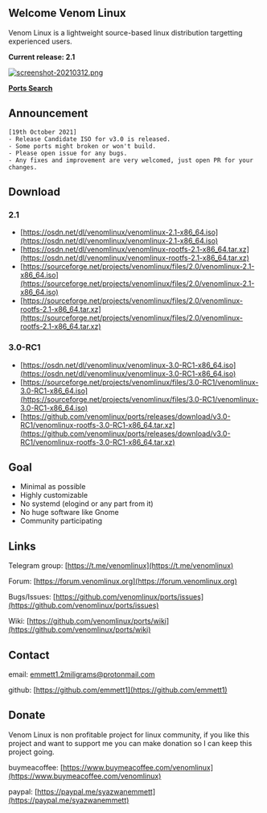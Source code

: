 ## Welcome Venom Linux

Venom Linux is a lightweight source-based linux distribution targetting experienced users.

**Current release: 2.1**

[![screenshot-20210312.png](https://i.postimg.cc/hPW7rSwq/screenshot-20210312.png)](https://postimg.cc/z37BD18d)

**[Ports Search](https://github.com/venomlinux/ports/blob/2.1/scripts/ports.csv)**

## Announcement
```
[19th October 2021]
- Release Candidate ISO for v3.0 is released.
- Some ports might broken or won't build.
- Please open issue for any bugs.
- Any fixes and improvement are very welcomed, just open PR for your changes.
```

## Download
### 2.1
- [https://osdn.net/dl/venomlinux/venomlinux-2.1-x86_64.iso](https://osdn.net/dl/venomlinux/venomlinux-2.1-x86_64.iso)
- [https://osdn.net/dl/venomlinux/venomlinux-rootfs-2.1-x86_64.tar.xz](https://osdn.net/dl/venomlinux/venomlinux-rootfs-2.1-x86_64.tar.xz)
- [https://sourceforge.net/projects/venomlinux/files/2.0/venomlinux-2.1-x86_64.iso](https://sourceforge.net/projects/venomlinux/files/2.0/venomlinux-2.1-x86_64.iso)
- [https://sourceforge.net/projects/venomlinux/files/2.0/venomlinux-rootfs-2.1-x86_64.tar.xz](https://sourceforge.net/projects/venomlinux/files/2.0/venomlinux-rootfs-2.1-x86_64.tar.xz)

### 3.0-RC1
- [https://osdn.net/dl/venomlinux/venomlinux-3.0-RC1-x86_64.iso](https://osdn.net/dl/venomlinux/venomlinux-3.0-RC1-x86_64.iso)
- [https://sourceforge.net/projects/venomlinux/files/3.0-RC1/venomlinux-3.0-RC1-x86_64.iso](https://sourceforge.net/projects/venomlinux/files/3.0-RC1/venomlinux-3.0-RC1-x86_64.iso)
- [https://github.com/venomlinux/ports/releases/download/v3.0-RC1/venomlinux-rootfs-3.0-RC1-x86_64.tar.xz](https://github.com/venomlinux/ports/releases/download/v3.0-RC1/venomlinux-rootfs-3.0-RC1-x86_64.tar.xz)

## Goal
- Minimal as possible
- Highly customizable
- No systemd (elogind or any part from it)
- No huge software like Gnome
- Community participating

## Links
Telegram group: [https://t.me/venomlinux](https://t.me/venomlinux)

Forum: [https://forum.venomlinux.org](https://forum.venomlinux.org)

Bugs/Issues: [https://github.com/venomlinux/ports/issues](https://github.com/venomlinux/ports/issues)

Wiki: [https://github.com/venomlinux/ports/wiki](https://github.com/venomlinux/ports/wiki)

## Contact
email: <a href = "mailto: emmett1.2miligrams@protonmail.com">emmett1.2miligrams@protonmail.com</a>

github: [https://github.com/emmett1](https://github.com/emmett1)

## Donate
Venom Linux is non profitable project for linux community, if you like this project and want to support me you can make donation so I can keep this project going.

buymeacoffee: [https://www.buymeacoffee.com/venomlinux](https://www.buymeacoffee.com/venomlinux)

paypal: [https://paypal.me/syazwanemmett](https://paypal.me/syazwanemmett)
